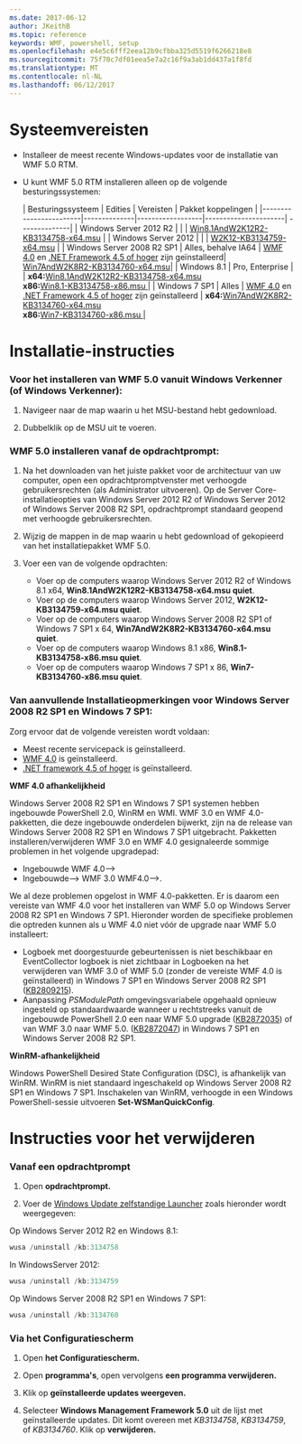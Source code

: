 ```yaml
---
ms.date: 2017-06-12
author: JKeithB
ms.topic: reference
keywords: WMF, powershell, setup
ms.openlocfilehash: e4e5c6fff2eea12b9cfbba325d5519f6266218e8
ms.sourcegitcommit: 75f70c7df01eea5e7a2c16f9a3ab1dd437a1f8fd
ms.translationtype: MT
ms.contentlocale: nl-NL
ms.lasthandoff: 06/12/2017
---
```

# <a name="system-requirements"></a>Systeemvereisten

- Installeer de meest recente Windows-updates voor de installatie van WMF 5.0 RTM.
- U kunt WMF 5.0 RTM installeren alleen op de volgende besturingssystemen:

    | Besturingssysteem       | Edities         | Vereisten        |  Pakket koppelingen |
    |------------------------|--------------|------------------|----------------------| --------------|
    | Windows Server 2012 R2 |  |  | [Win8.1AndW2K12R2-KB3134758-x64.msu](http://go.microsoft.com/fwlink/?LinkId=717507) |
    | Windows Server 2012    |  |  | [W2K12-KB3134759-x64.msu](http://go.microsoft.com/fwlink/?LinkId=717506) |
    | Windows Server 2008 R2 SP1 | Alles, behalve IA64 | [WMF 4.0](http://www.microsoft.com/en-us/download/details.aspx?id=40855) en [.NET Framework 4.5 of hoger](https://msdn.microsoft.com/en-us/library/5a4x27ek.aspx) zijn geïnstalleerd| [Win7AndW2K8R2-KB3134760-x64.msu](http://go.microsoft.com/fwlink/?LinkId=717504)|
    | Windows 8.1 | Pro, Enterprise | | **x64:**[Win8.1AndW2K12R2-KB3134758-x64.msu  ](http://go.microsoft.com/fwlink/?LinkId=717507) </br> **x86:**[Win8.1-KB3134758-x86.msu  ](http://go.microsoft.com/fwlink/?LinkID=717963)|
    | Windows 7 SP1 | Alles | [WMF 4.0](http://www.microsoft.com/en-us/download/details.aspx?id=40855) en [.NET Framework 4.5 of hoger](https://msdn.microsoft.com/en-us/library/5a4x27ek.aspx) zijn geïnstalleerd | **x64:**[Win7AndW2K8R2-KB3134760-x64.msu  ](http://go.microsoft.com/fwlink/?LinkId=717504)  </br> **x86:**[Win7-KB3134760-x86.msu  ](http://go.microsoft.com/fwlink/?LinkID=717962)|

# <a name="installation-instructions"></a>Installatie-instructies

### <a name="to-install-wmf-50-from-windows-explorer-or-file-explorer"></a>Voor het installeren van WMF 5.0 vanuit Windows Verkenner (of Windows Verkenner):

1. Navigeer naar de map waarin u het MSU-bestand hebt gedownload.

2. Dubbelklik op de MSU uit te voeren.

### <a name="to-install-wmf-50-from-command-prompt"></a>WMF 5.0 installeren vanaf de opdrachtprompt:

1. Na het downloaden van het juiste pakket voor de architectuur van uw computer, open een opdrachtpromptvenster met verhoogde gebruikersrechten (als Administrator uitvoeren). Op de Server Core-installatieopties van Windows Server 2012 R2 of Windows Server 2012 of Windows Server 2008 R2 SP1, opdrachtprompt standaard geopend met verhoogde gebruikersrechten.

2. Wijzig de mappen in de map waarin u hebt gedownload of gekopieerd van het installatiepakket WMF 5.0.

3. Voer een van de volgende opdrachten:
    - Voer op de computers waarop Windows Server 2012 R2 of Windows 8.1 x64, **Win8.1AndW2K12R2-KB3134758-x64.msu quiet**.
    - Voer op de computers waarop Windows Server 2012, **W2K12-KB3134759-x64.msu quiet**.
    - Voer op de computers waarop Windows Server 2008 R2 SP1 of Windows 7 SP1 x 64, **Win7AndW2K8R2-KB3134760-x64.msu quiet**.
    - Voer op de computers waarop Windows 8.1 x86, **Win8.1-KB3134758-x86.msu quiet**.
    - Voer op de computers waarop Windows 7 SP1 x 86, **Win7-KB3134760-x86.msu quiet**.

### <a name="additional-installation-notes-for-windows-server-2008-r2-sp1-and-windows-7-sp1"></a>Van aanvullende Installatieopmerkingen voor Windows Server 2008 R2 SP1 en Windows 7 SP1:

Zorg ervoor dat de volgende vereisten wordt voldaan:
- Meest recente servicepack is geïnstalleerd.
- [WMF 4.0](http://www.microsoft.com/en-us/download/details.aspx?id=40855) is geïnstalleerd.
- [.NET framework 4.5 of hoger](https://msdn.microsoft.com/en-us/library/5a4x27ek.aspx) is geïnstalleerd.

**WMF 4.0 afhankelijkheid**

Windows Server 2008 R2 SP1 en Windows 7 SP1 systemen hebben ingebouwde PowerShell 2.0, WinRM en WMI. WMF 3.0 en WMF 4.0-pakketten, die deze ingebouwde onderdelen bijwerkt, zijn na de release van Windows Server 2008 R2 SP1 en Windows 7 SP1 uitgebracht. Pakketten installeren/verwijderen WMF 3.0 en WMF 4.0 gesignaleerde sommige problemen in het volgende upgradepad:

- Ingebouwde WMF 4.0-->
- Ingebouwde--> WMF 3.0 WMF4.0-->. 

We al deze problemen opgelost in WMF 4.0-pakketten. Er is daarom een vereiste van WMF 4.0 voor het installeren van WMF 5.0 op Windows Server 2008 R2 SP1 en Windows 7 SP1. Hieronder worden de specifieke problemen die optreden kunnen als u WMF 4.0 niet vóór de upgrade naar WMF 5.0 installeert:

- Logboek met doorgestuurde gebeurtenissen is niet beschikbaar en EventCollector logboek is niet zichtbaar in Logboeken na het verwijderen van WMF 3.0 of WMF 5.0 (zonder de vereiste WMF 4.0 is geïnstalleerd) in Windows 7 SP1 en Windows Server 2008 R2 SP1 ([KB2809215](https://support.microsoft.com/en-us/kb/2809215)).
- Aanpassing *PSModulePath* omgevingsvariabele opgehaald opnieuw ingesteld op standaardwaarde wanneer u rechtstreeks vanuit de ingebouwde PowerShell 2.0 een naar WMF 5.0 upgrade ([KB2872035](https://support.microsoft.com/en-us/kb/2872035)) of van WMF 3.0 naar WMF 5.0. ([KB2872047](https://support.microsoft.com/en-us/kb/2872047)) in Windows 7 SP1 en Windows Server 2008 R2 SP1.

**WinRM-afhankelijkheid**

Windows PowerShell Desired State Configuration (DSC), is afhankelijk van WinRM. WinRM is niet standaard ingeschakeld op Windows Server 2008 R2 SP1 en Windows 7 SP1. Inschakelen van WinRM, verhoogde in een Windows PowerShell-sessie uitvoeren **Set-WSManQuickConfig**.

# <a name="uninstallation-instructions"></a>Instructies voor het verwijderen

### <a name="using-command-prompt"></a>Vanaf een opdrachtprompt

1.  Open **opdrachtprompt.**

2.  Voer de [Windows Update zelfstandige Launcher](https://support.microsoft.com/en-us/kb/934307) zoals hieronder wordt weergegeven:

Op Windows Server 2012 R2 en Windows 8.1:
```powershell
wusa /uninstall /kb:3134758
```
In WindowsServer 2012:
```powershell
wusa /uninstall /kb:3134759
```
Op Windows Server 2008 R2 SP1 en Windows 7 SP1:
```powershell
wusa /uninstall /kb:3134760
```

### <a name="using-control-panel"></a>Via het Configuratiescherm

1.  Open **het Configuratiescherm.**

2.  Open **programma's**, open vervolgens **een programma verwijderen.**

3.  Klik op **geïnstalleerde updates weergeven.**

4.  Selecteer **Windows Management Framework 5.0** uit de lijst met geïnstalleerde updates. Dit komt overeen met *KB3134758*, *KB3134759*, of *KB3134760*. Klik op **verwijderen.**

